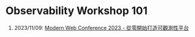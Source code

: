 # Observability Workshop 101

1. 2023/11/09: [Modern Web Conference 2023 - 從零開始打造可觀測性平台](https://modernweb.tw/2023/workshop-page/2440)
